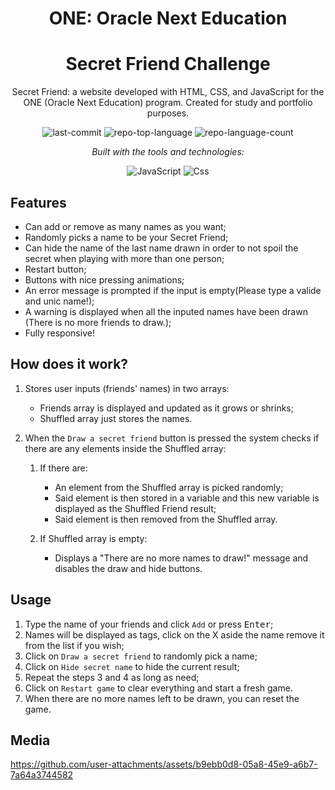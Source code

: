 <div align="center">
   
# ONE: Oracle Next Education

# Secret Friend Challenge
Secret Friend: a website developed with HTML, CSS, and JavaScript for the ONE (Oracle Next Education) program. Created for study and portfolio purposes.

![last-commit](https://img.shields.io/github/last-commit/dougpsnts/challengeSecretFriend?style=flat&logo=git&logoColor=white&color=0080ff) ![repo-top-language](https://img.shields.io/github/languages/top/dougpsnts/challengeSecretFriend?style=flat&color=0080ff) ![repo-language-count](https://img.shields.io/github/languages/count/dougpsnts/challengeSecretFriend?style=flat&color=0080ff)

<p><em>Built with the tools and technologies:</em></p>

![JavaScript](https://img.shields.io/badge/JavaScript-F7DF1E.svg?style=flat&logo=JavaScript&logoColor=black) ![Css](https://img.shields.io/badge/CSS-0A16A9.svg?style=flat&logo=Css&logoColor=white)
</div>

## Features

- Can add or remove as many names as you want;
- Randomly picks a name to be your Secret Friend;
- Can hide the name of the last name drawn in order to not spoil the secret when playing with more than one person;
- Restart button;
- Buttons with nice pressing animations;
- An error message is prompted if the input is empty(Please type a valide and unic name!);
- A warning is displayed when all the inputed names have been drawn (There is no more friends to draw.);
- Fully responsive!

## How does it work?

1. Stores user inputs (friends' names) in two arrays:

   - Friends array is displayed and updated as it grows or shrinks;
   - Shuffled array just stores the names.

2. When the `Draw a secret friend` button is pressed the system checks if there are any elements inside the Shuffled array:

   1. If there are:

      - An element from the Shuffled array is picked randomly;
      - Said element is then stored in a variable and this new variable is displayed as the Shuffled Friend result;
      - Said element is then removed from the Shuffled array.

   2. If Shuffled array is empty:
      - Displays a "There are no more names to draw!" message and disables the draw and hide buttons.

## Usage

1. Type the name of your friends and click `Add` or press <kbd>Enter</kbd>;
2. Names will be displayed as tags, click on the X aside the name remove it from the list if you wish;
3. Click on `Draw a secret friend` to randomly pick a name;
4. Click on `Hide secret name` to hide the current result;
5. Repeat the steps 3 and 4 as long as need;
6. Click on `Restart game` to clear everything and start a fresh game.
7. When there are no more names left to be drawn, you can reset the game.

## Media

https://github.com/user-attachments/assets/b9ebb0d8-05a8-45e9-a6b7-7a64a3744582

</div>
